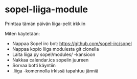# sopel-liiga-module
Printtaa tämän päivän liiga-pelit irkkiin

Miten käytetään:

- Nappaa Sopel irc bot: https://github.com/sopel-irc/sopel
- Nappaa kopio liiga modulesta git clonella
- Laita liiga.py sopel/modules/ -kansioon
- Nakkaa calendar.ics sopelin juureen
- Sorvaa botti käyntiin
- .liiga -komennolla irkissä tapahtuu jänniä
